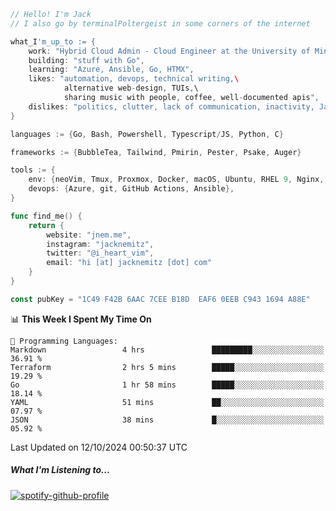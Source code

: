 ```go
// Hello! I'm Jack
// I also go by terminalPoltergeist in some corners of the internet

what_I'm_up_to := {
    work: "Hybrid Cloud Admin - Cloud Engineer at the University of Minnesota",
    building: "stuff with Go",
    learning: "Azure, Ansible, Go, HTMX",
    likes: "automation, devops, technical writing,\
            alternative web-design, TUIs,\
            sharing music with people, coffee, well-documented apis",
    dislikes: "politics, clutter, lack of communication, inactivity, Java",
}

languages := {Go, Bash, Powershell, Typescript/JS, Python, C}

frameworks := {BubbleTea, Tailwind, Pmirin, Pester, Psake, Auger}

tools := {
    env: {neoVim, Tmux, Proxmox, Docker, macOS, Ubuntu, RHEL 9, Nginx, DigitalOcean, Cloudflare},
    devops: {Azure, git, GitHub Actions, Ansible},
}

func find_me() {
    return {
        website: "jnem.me",
        instagram: "jacknemitz",
        twitter: "@i_heart_vim",
        email: "hi [at] jacknemitz [dot] com"
    }
}

const pubKey = "1C49 F42B 6AAC 7CEE B18D  EAF6 0EEB C943 1694 A88E"
```

<!--START_SECTION:waka-->
📊 **This Week I Spent My Time On** 

```text
💬 Programming Languages: 
Markdown                 4 hrs               █████████░░░░░░░░░░░░░░░░   36.91 % 
Terraform                2 hrs 5 mins        █████░░░░░░░░░░░░░░░░░░░░   19.29 % 
Go                       1 hr 58 mins        █████░░░░░░░░░░░░░░░░░░░░   18.14 % 
YAML                     51 mins             ██░░░░░░░░░░░░░░░░░░░░░░░   07.97 % 
JSON                     38 mins             █░░░░░░░░░░░░░░░░░░░░░░░░   05.92 % 
```


 Last Updated on 12/10/2024 00:50:37 UTC
<!--END_SECTION:waka-->

##### What I'm Listening to...

[![spotify-github-profile](https://jnem.me/listening-item?maxAge=2592000)](https://jnem.me/listening)
